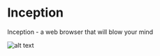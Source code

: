 # Inception
Inception - a web browser that will blow your mind

![alt text](https://github.com/jakuzar7/Inception/blob/master/assets/icons/gif/IMG_4110.GIF "Logo Title Text 1")

